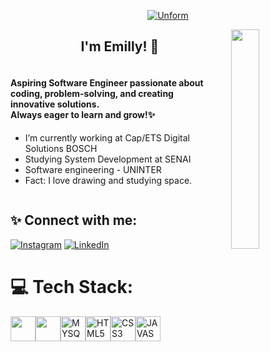 <p align="center">
  <a href="https://github.com/Emillyme">
    <img src="https://cdn.discordapp.com/attachments/755963310435991564/1298438541650694186/software_engineering.png?ex=671990a0&is=67183f20&hm=d1eb30afe865a13e5739664f0f919a980fef23a16fc7d3b0733f26f25bdd995a&" alt="Unform" />
  </a>
</p>
<div>
  <img align="right" width="30%" src="https://cdn.discordapp.com/attachments/755963310435991564/1298439297652756551/2.png?ex=67199154&is=67183fd4&hm=aa7f18b467e335e5a58f783e8fec89b0ce30d8bfa5130ecfc54b6a71013fecca&">
</div>
<h2 align="center">I'm Emilly! 🌻</h2>

<div style="display: flex; align-items: flex-start;">

  <!-- Text Section -->
  <div style="flex: 1; margin-right: 20px;">
    <h4>Aspiring Software Engineer passionate about coding, problem-solving, and creating innovative solutions. <br> Always eager to learn and grow!✨</h4>
    <ul>
      <li>I’m currently working at Cap/ETS Digital Solutions BOSCH</li>
      <li>Studying System Development at SENAI</li>
      <li>Software engineering - UNINTER </li>
      <li>Fact: I love drawing and studying space.</li>
    </ul>
  </div>

</div>





## ✨ Connect with me:
[![Instagram](https://img.shields.io/badge/Instagram-%23E4405F.svg?logo=Instagram&logoColor=white)](https://instagram.com/https://www.instagram.com/emill.ymell/) [![LinkedIn](https://img.shields.io/badge/LinkedIn-%230077B5.svg?logo=linkedin&logoColor=white)](https://linkedin.com/in/https://www.linkedin.com/in/emilly-mello-a02a55248/) 

# 💻 Tech Stack:
<img  width="40px" src="https://cdn.jsdelivr.net/gh/devicons/devicon/icons/git/git-original.svg"/><img  width="40px" src="https://cdn.jsdelivr.net/gh/devicons/devicon@latest/icons/python/python-original.svg"/><img  width="40px" src="https://cdn.jsdelivr.net/gh/devicons/devicon/icons/mysql/mysql-original.svg" title = "MYSQL"/><img  width="40px" src="https://cdn.jsdelivr.net/gh/devicons/devicon/icons/html5/html5-original-wordmark.svg" title = "HTML5"/><img  width="40px" src="https://cdn.jsdelivr.net/gh/devicons/devicon/icons/css3/css3-original-wordmark.svg" title = "CSS3"/><img  width="40px" src="https://cdn.jsdelivr.net/gh/devicons/devicon/icons/javascript/javascript-original.svg" title = "JAVASCRIPT"/>
